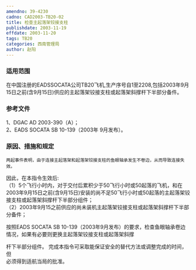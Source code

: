 ```yaml
---
amendno: 39-4230  
cadno: CAD2003-TB20-02  
title: 检查主起落架铰接支柱  
publishdate: 2003-11-19  
effdate: 2003-11-20  
tags: TB20  
categories: 西南管理局  
author: 赵阳  
---
```

  
### 适用范围  
在中国注册的EADSSOCATA公司TB20飞机,生产序号自1至2208,包括2003年9月15日之前(含9月15日)供应的主起落架铰接支柱或起落架斜撑杆下半部分备件。  
  
<!--more-->  
### 参考文件  
1、DGAC AD 2003-390（A）；  
2、EADS SOCATA SB 10-139（2003年 9月发布）。  
  
### 原因、措施和规定  
    两起事件表明，由于连接主起落架和起落架铰接支柱的鱼眼轴承发生不卷边，从而导致连接失效。  
因此，在本指令生效后:  
   （1）5个飞行小时内，对于交付后累积少于50飞行小时或50起落的飞机，和在2003年9月15日之前(含9月15日)安装的尚不足50飞行小时或50起落的主起落架铰接支柱或起落架斜撑杆下半部分组件；  
   （2）2003年9月15之前供应的尚未装机主起落架铰接支柱或起落架斜撑杆下半部分备件；  
  
按照EADS SOCATA SB 10-139（2003年9月发布）的要求，检查鱼眼轴承卷边情况，如果有必要则更换主起落架铰接支柱或起落架斜撑  
  
杆下半部分组件。 完成本指令可采取能保证安全的替代方法或调整完成的时间，但  
必须得到适航当局的批准。  
